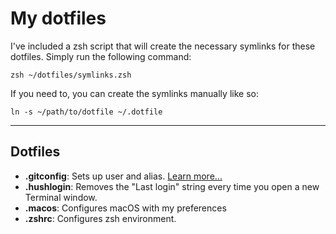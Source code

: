 # My dotfiles

I've included a zsh script that will create the necessary symlinks for these dotfiles. Simply run the following command:

`zsh ~/dotfiles/symlinks.zsh`

If you need to, you can create the symlinks manually like so:

`ln -s ~/path/to/dotfile ~/.dotfile`

---

## Dotfiles

- **.gitconfig**: Sets up user and alias. [Learn more...](https://git-scm.com/book/en/v2/Customizing-Git-Git-Configuration)
- **.hushlogin**: Removes the "Last login" string every time you open a new Terminal window.
- **.macos**: Configures macOS with my preferences
- **.zshrc**: Configures zsh environment.